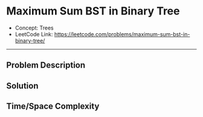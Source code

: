 # Maximum Sum BST in Binary Tree

- Concept: Trees
- LeetCode Link: https://leetcode.com/problems/maximum-sum-bst-in-binary-tree/

---

## Problem Description

## Solution

## Time/Space Complexity

